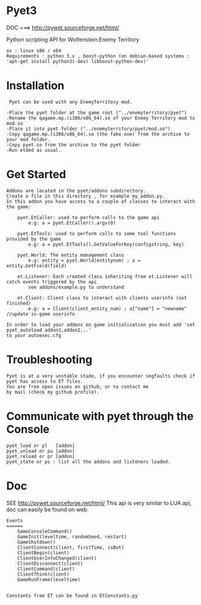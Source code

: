 Pyet3
=====

DOC   ===> http://pywet.sourceforge.net/html/

Python scripting API for Wolfenstein:Enemy Territory 

    os : linux x86 / x64
    Requirements : python 3.x , boost-python (on debian-based systems : 'apt-get install python3(-dev) libboost-python-dev)'


Installation
============

     Pyet can be used with any EnemyTerritory mod.

    -Place the pyet folder at the game root ("../enemyterritory/pyet")
    -Rename the qagame.mp.(i386/x86_64).so of your Enemy Territory mod to mod.so
    -Place it into pyet folder ("../enemyterritory/pyet/mod.so")
    -Copy qagame.mp.(i386/x86_64).so (the fake one) from the archive to your mod folder.
    -Copy pyet.so from the archive to the pyet folder
    -Run etded as usual.
    
    
Get Started
===========

    Addons are located in the pyet/addons subdirectory.
    Create a file in this directory , for example my_addon.py.
    In this addon you have access to a couple of classes to interact with the game:
    
        pyet.EtCaller: used to perform calls to the game api 
            e.g: a = pyet.EtCaller().argv(0)
            
        pyet.EtTools: used to perform calls to some tool functions provided by the game 
            e.g: a = pyet.EtTools().GetValueForKey(configstring, key)
            
        pyet.World: The entity management class 
            e.g: entity = pyet.World(entitynum) ; a = entity.GetField(field)
            
        et.Listener: Each created class inheriting from et.Listener will catch events triggered by the api
            see addons/example.py to understand
        
        et.Client: Client class to interact with clients userinfo (not finished)
            e.g: a = Client(client_entity_num) ; a["name"] = "newname" //update in-game userinfo
            
    In order to load your addons on game initialization you must add 'set pyet_autoload addon1,addon2,..'
    to your autoexec.cfg
    


Troubleshooting
================

    Pyet is at a very unstable stade, if you encounter segfaults check if pyet has access to ET files.
    You are free open issues on github, or to contact me 
    by mail (check my github profile).
       
Communicate with pyet through the Console
========

    pyet_load or pl   [addon]
    pyet_unload or pu [addon]
    pyet_reload or pr [addon]
    pyet_state or ps : list all the addons and listeners loaded.
  
Doc
======
SEE http://pywet.sourceforge.net/html/
This api is very similar to LUA api, doc can easily be found on web.

    Events
    ======
        GameConsoleCommand()
        GameInit(leveltime, randomSeed, restart)
        GameShutdown()
        ClientConnect(client, firstTime, isBot)
        ClientBegin(client)
        ClientUserInfoChanged(client)
        ClientDisconnect(client)
        ClientCommand(client)
        ClientThink(client)
        GameRunFrame(leveltime)
        
         
    Constants from ET can be found in EtConstants.py    
        
        
    
        
    
    
